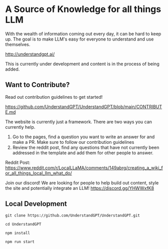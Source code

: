 # A Source of Knowledge for all things LLM
With the wealth of information coming out every day, it can be hard to keep up. The goal is to make LLM's easy for everyone to understand and use themselves.

http://understandgpt.ai/

This is currently under development and content is in the process of being added.

## Want to Contribute?
Read out contribution guidelines to get started! 

https://github.com/UnderstandGPT/UnderstandGPT/blob/main/CONTRIBUTE.md

The website is currently just a framework. There are two ways you can currently help.
1. Go to the pages, find a question you want to write an answer for and make a PR. Make sure to follow our contribution guidelines
2. Review the reddit post, find any questions that have not currently been addressed in the template and add them for other people to answer.

Reddit Post: https://www.reddit.com/r/LocalLLaMA/comments/149abrg/creating_a_wiki_for_all_things_local_llm_what_do/

Join our discord! We are looking for people to help build out content, style the site and potentially integrate an LLM!
https://discord.gg/YHWWxfK8

## Local Development
```
git clone https://github.com/UnderstandGPT/UnderstandGPT.git

cd UnderstandGPT

npm install

npm run start
```